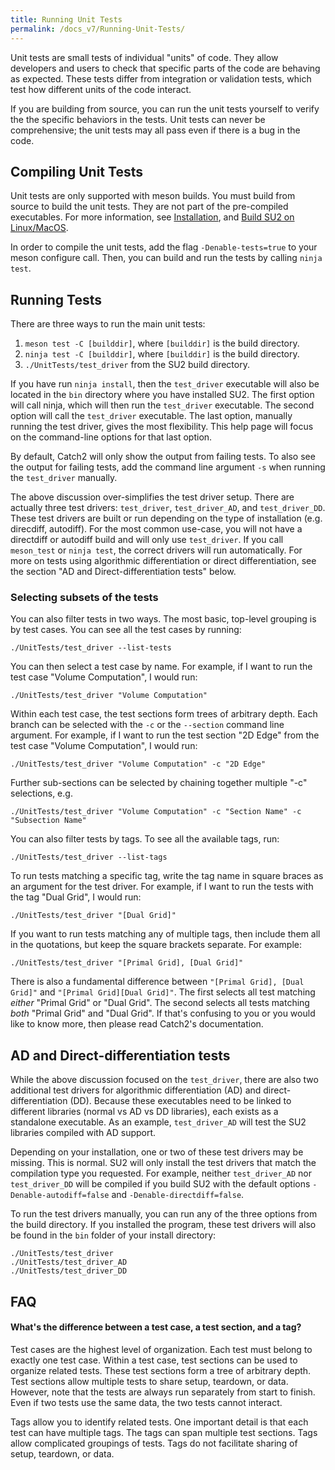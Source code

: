 ```yaml
---
title: Running Unit Tests
permalink: /docs_v7/Running-Unit-Tests/
---
```


Unit tests are small tests of individual "units" of code.  They allow
developers and users to check that specific parts of the code are
behaving as expected.  These tests differ from integration or validation
tests, which test how different units of the code interact.

If you are building from source, you can run the unit tests yourself to
verify the the specific behaviors in the tests. Unit tests can never be
comprehensive; the unit tests may all pass even if there is a bug in the
code.

## Compiling Unit Tests

Unit tests are only supported with meson builds.  You must build from
source to build the unit tests.  They are not part of the pre-compiled
executables. For more information, see [Installation](/docs_v7/Installation.md),
and [Build SU2 on Linux/MacOS](/docs_v7/Build-SU2-Linux-MacOS/).

In order to compile the unit tests, add the flag `-Denable-tests=true`
to your meson configure call. Then, you can build and run the tests by
calling `ninja test`.

## Running Tests

There are three ways to run the main unit tests:

1. `meson test -C [builddir]`, where `[builddir]` is the build directory.
2. `ninja test -C [builddir]`, where `[builddir]` is the build directory.
3. `./UnitTests/test_driver` from the SU2 build directory.

If you have run `ninja install`, then the `test_driver` executable will
also be located in the `bin` directory where you have installed SU2. The
first option will call ninja, which will then run the `test_driver`
executable.  The second option will call the `test_driver` executable.
The last option, manually running the test driver, gives the most flexibility.
This help page will focus on the command-line options for that last option.

By default, Catch2 will only show the output from failing tests.  To also
see the output for failing tests, add the command line argument `-s` when
running the `test_driver` manually.

The above discussion over-simplifies the test driver setup. There
are actually three test drivers:
`test_driver`, `test_driver_AD`, and `test_driver_DD`.  These test drivers
are built or run depending on the type of installation (e.g. direcdiff,
autodiff). For the most common use-case, you will not have a directdiff
or autodiff build and will only use `test_driver`. If you call
`meson_test` or `ninja test`, the correct
drivers will run automatically.  For more on tests using algorithmic
differentiation or direct differentiation, see the section "AD and
Direct-differentiation tests" below.

### Selecting subsets of the tests

You can also filter tests in two ways. The most basic, top-level
grouping is by test cases. You can see all the test cases by running:
```
./UnitTests/test_driver --list-tests
```
You can then select a test case by name.  For example, if I want to run
the test case "Volume Computation", I would run:
```
./UnitTests/test_driver "Volume Computation"
```
Within each test case, the test sections form trees of arbitrary depth.
Each branch can be selected with the `-c` or the `--section` command line
argument. For example, if I want to run the test section "2D Edge" from
the test case "Volume Computation", I would run:
```
./UnitTests/test_driver "Volume Computation" -c "2D Edge"
```

Further sub-sections can be selected by chaining together multiple "-c"
selections, e.g.
```
./UnitTests/test_driver "Volume Computation" -c "Section Name" -c "Subsection Name"
```

You can also filter tests by tags.  To see all the available tags,
run:

```
./UnitTests/test_driver --list-tags
```

To run tests matching a specific tag, write the tag name in square braces
as an argument for the test driver.  For example, if I want to run the
tests with the tag "Dual Grid", I would run:

```
./UnitTests/test_driver "[Dual Grid]"
```

If you want to run tests matching any of multiple tags, then include them all
in the quotations, but keep the square brackets separate.  For example:

```
./UnitTests/test_driver "[Primal Grid], [Dual Grid]"
```

There is also a fundamental difference between
`"[Primal Grid], [Dual Grid]"` and `"[Primal Grid][Dual Grid]"`.  The first
selects all test matching *either* "Primal Grid" or "Dual Grid".
The second selects all tests matching *both* "Primal Grid" and "Dual Grid".
If that's confusing to you or you would like to know more, then please read
Catch2's documentation.

## AD and Direct-differentiation tests

While the above discussion focused on the `test_driver`, there are also
two additional test drivers for algorithmic differentiation (AD) and
direct-differentiation (DD). Because these executables need to be linked
to different libraries (normal vs AD vs DD libraries), each exists as a
standalone executable.  As an example, `test_driver_AD` will test the
SU2 libraries compiled with AD support.

Depending on your installation, one or two of these test drivers may be
missing.  This is normal.  SU2 will only install the test drivers that
match the compilation type you requested.  For example, neither
`test_driver_AD` nor `test_driver_DD` will be compiled if
you build SU2 with the default options `-Denable-autodiff=false` and
`-Denable-directdiff=false`.

To run the test drivers manually, you can run any of the three options
from the build directory.  If you installed the program, these test
drivers will also be found in the `bin` folder of your install directory:
```
./UnitTests/test_driver
./UnitTests/test_driver_AD
./UnitTests/test_driver_DD
```

## FAQ

#### What's the difference between a test case, a test section, and a tag?

Test cases are the highest level of organization.  Each test must belong
to exactly one test case.  Within a test case, test sections can be used
to organize related tests.  These test sections form a tree of arbitrary
depth.  Test sections allow multiple tests to share setup, teardown, or
data.  However, note that the tests are always run separately from start
to finish.  Even if two tests use the same data, the two tests cannot
interact.

Tags allow you to identify related tests.  One important detail is that each
test can have multiple tags. The tags can span multiple test sections.  Tags
allow complicated groupings of tests. Tags do not facilitate sharing of
setup, teardown, or data.
